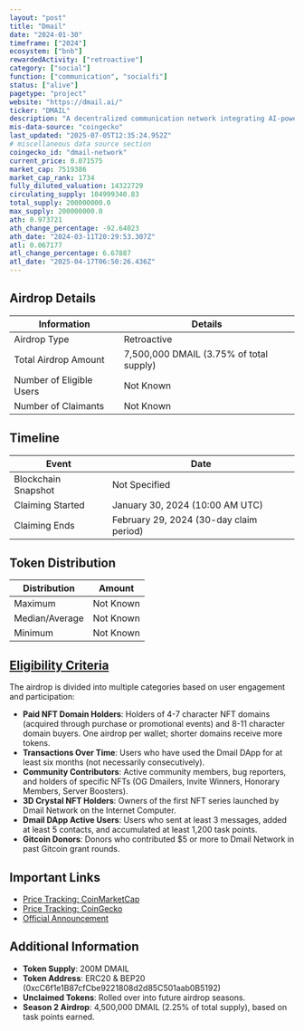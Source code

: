 ```yaml
---
layout: "post"
title: "Dmail"
date: "2024-01-30"
timeframe: ["2024"]
ecosystem: ["bnb"]
rewardedActivity: ["retroactive"]
category: ["social"]
function: ["communication", "socialfi"]
status: ["alive"]
pagetype: "project"
website: "https://dmail.ai/"
ticker: "DMAIL"
description: "A decentralized communication network integrating AI-powered infrastructure for secure messaging, notifications, and marketing solutions across multiple chains and dApps."
mis-data-source: "coingecko"
last_updated: "2025-07-05T12:35:24.952Z"
# miscellaneous data source section
coingecko_id: "dmail-network"
current_price: 0.071575
market_cap: 7519386
market_cap_rank: 1734
fully_diluted_valuation: 14322729
circulating_supply: 104999340.83
total_supply: 200000000.0
max_supply: 200000000.0
ath: 0.973721
ath_change_percentage: -92.64023
ath_date: "2024-03-11T20:29:53.307Z"
atl: 0.067177
atl_change_percentage: 6.67887
atl_date: "2025-04-17T06:50:26.436Z"
---
```


## Airdrop Details

| Information              | Details                                 |
| ------------------------ | --------------------------------------- |
| Airdrop Type             | Retroactive                             |
| Total Airdrop Amount     | 7,500,000 DMAIL (3.75% of total supply) |
| Number of Eligible Users | Not Known                               |
| Number of Claimants      | Not Known                               |

## Timeline

| Event               | Date                                    |
| ------------------- | --------------------------------------- |
| Blockchain Snapshot | Not Specified                           |
| Claiming Started    | January 30, 2024 (10:00 AM UTC)         |
| Claiming Ends       | February 29, 2024 (30-day claim period) |

## Token Distribution

| Distribution   | Amount    |
| -------------- | --------- |
| Maximum        | Not Known |
| Median/Average | Not Known |
| Minimum        | Not Known |

## [Eligibility Criteria](https://blog.dmail.ai/dmail-season1-airdrop-eligibility-and-distribution-details/)

The airdrop is divided into multiple categories based on user engagement and participation:

- **Paid NFT Domain Holders**: Holders of 4-7 character NFT domains (acquired through purchase or promotional events) and 8-11 character domain buyers. One airdrop per wallet; shorter domains receive more tokens.
- **Transactions Over Time**: Users who have used the Dmail DApp for at least six months (not necessarily consecutively).
- **Community Contributors**: Active community members, bug reporters, and holders of specific NFTs (OG Dmailers, Invite Winners, Honorary Members, Server Boosters).
- **3D Crystal NFT Holders**: Owners of the first NFT series launched by Dmail Network on the Internet Computer.
- **Dmail DApp Active Users**: Users who sent at least 3 messages, added at least 5 contacts, and accumulated at least 1,200 task points.
- **Gitcoin Donors**: Donors who contributed $5 or more to Dmail Network in past Gitcoin grant rounds.

## Important Links

- [Price Tracking: CoinMarketCap](https://coinmarketcap.com/currencies/dmail-network/)
- [Price Tracking: CoinGecko](https://www.coingecko.com/en/coins/dmail-network)
- [Official Announcement](https://blog.dmail.ai/dmail-season1-airdrop-eligibility-and-distribution-details/)

## Additional Information

- **Token Supply**: 200M DMAIL
- **Token Address**: ERC20 & BEP20 (0xcC6f1e1B87cfCbe9221808d2d85C501aab0B5192)
- **Unclaimed Tokens**: Rolled over into future airdrop seasons.
- **Season 2 Airdrop**: 4,500,000 DMAIL (2.25% of total supply), based on task points earned.